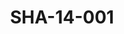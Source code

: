 ---
pid: SHA-14-001
title: SHA-14-001
language: ar
original_label: 
rights: شرحبيل احمد
location_of_original: شرحبيل احمد
photographer_or_studio: 
scanned_from: photograph 10.5 by 16
_date: '1963'
location: الخرطوم
description: حسن سروجي وشرحبيل احمد
additional_notes: 
permission_display: 'yes'
on_server: 'no'
on_website: 'no'
permalink: /photopages/ar/SHA-14-001
layout: photo-page
---